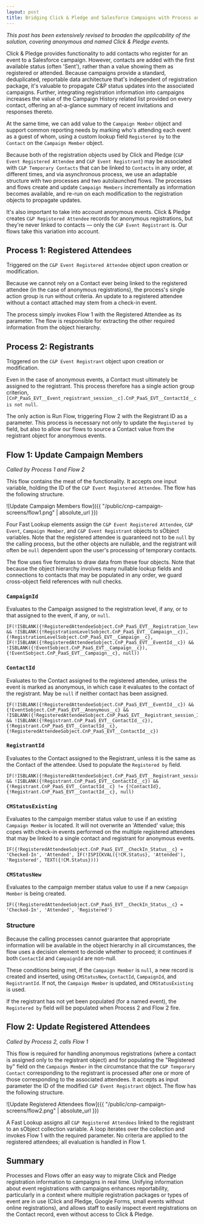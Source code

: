 ```yaml
---
layout: post
title: Bridging Click & Pledge and Salesforce Campaigns with Process and Flow
---
```


*This post has been extensively revised to broaden the applicability of the solution, covering anonymous and named Click & Pledge events.*

Click & Pledge provides functionality to add contacts who register for an event to a Salesforce campaign. However, contacts are added with the first available status (often 'Sent'), rather than a value showing them as registered or attended. Because campaigns provide a standard, deduplicated, reportable data architecture that's independent of registration package, it's valuable to propagate C&P status updates into the associated campaigns. Further, integrating registration information into campaigns increases the value of the Campaign History related list provided on every contact, offering an at-a-glance summary of recent invitations and responses thereto.

At the same time, we can add value to the `Campaign Member` object and support common reporting needs by marking who's attending each event as a guest of whom, using a custom lookup field `Registered by` to the `Contact` on the `Campaign Member` object.

Because both of the registration objects used by Click and Pledge (`C&P Event Registered Attendee` and `C&P Event Registrant`) may be associated with `C&P Temporary Contacts` that can be linked to `Contacts` in any order, at different times, and via asynchronous process, we use an adaptable structure with two processes and two autolaunched flows. The processes and flows create and update `Campaign Members` incrementally as information becomes available, and re-run on each modification to the registration objects to propagate updates.

It's also important to take into account anonymous events. Click & Pledge creates `C&P Registered Attendee` records for anonymous registrations, but they're never linked to contacts — only the `C&P Event Registrant` is. Our flows take this variation into account.

## Process 1: Registered Attendees
Triggered on the `C&P Event Registered Attendee` object upon creation or modification.

Because we cannot rely on a Contact ever being linked to the registered attendee (in the case of anonymous registrations),
the process's single action group is run without criteria. An update to a registered attendee without a contact attached may stem from a check-in event.

The process simply invokes Flow 1 with the Registered Attendee as its parameter. The flow is responsible for extracting the other required information from the object hierarchy.

## Process 2: Registrants
Triggered on the `C&P Event Registrant` object upon creation or modification.

Even in the case of anonymous events, a Contact must ultimately be assigned to the registrant. This process therefore has a single action group criterion, `[CnP_PaaS_EVT__Event_registrant_session__c].CnP_PaaS_EVT__ContactId__c is not null`.

The only action is Run Flow, triggering Flow 2 with the Registrant ID as a parameter. This process is necessary not only to update the `Registered by` field, but also to allow our flows to source a Contact value from the registrant object for anonymous events.

## Flow 1: Update Campaign Members
*Called by Process 1 and Flow 2*

This flow contains the meat of the functionality. It accepts one input variable, holding the ID of the `C&P Event Registered Attendee`. The flow has the following structure.

![Update Campaign Members flow]({{ "/public/cnp-campaign-screens/flow1.png" | absolute_url }})

Four Fast Lookup elements assign the `C&P Event Registered Attendee`, `C&P Event`, `Campaign Member`, and `C&P Event Registrant` objects to sObject variables. Note that the registered attendee is guaranteed not to be `null` by the calling process, but the other objects are nullable, and the registrant will often be `null` dependent upon the user's processing of temporary contacts.

The flow uses five formulas to draw data from these four objects. Note that because the object hierarchy involves many nullable lookup fields and connections to contacts that may be populated in any order, we guard cross-object field references with null checks.

### `CampaignId`

Evaluates to the Campaign assigned to the registration level, if any, or to that assigned to the event, if any, or `null`.

    IF(!ISBLANK({!RegisteredAttendeeSobject.CnP_PaaS_EVT__Registration_level__c}) && !ISBLANK({!RegistrationLevelSobject.CnP_PaaS_EVT__Campaign__c}), {!RegistrationLevelSobject.CnP_PaaS_EVT__Campaign__c},
    IF(!ISBLANK({!RegisteredAttendeeSobject.CnP_PaaS_EVT__EventId__c}) && !ISBLANK({!EventSobject.CnP_PaaS_EVT__Campaign__c}), {!EventSobject.CnP_PaaS_EVT__Campaign__c}, null))

### `ContactId`

Evaluates to the Contact assigned to the registered attendee, unless the event is marked as anonymous, in which case it evaluates
to the contact of the registrant. May be `null` if neither contact has been assigned.

    IF(!ISBLANK({!RegisteredAttendeeSobject.CnP_PaaS_EVT__EventId__c}) && {!EventSobject.CnP_PaaS_EVT__Anonymous__c} && !ISBLANK({!RegisteredAttendeeSobject.CnP_PaaS_EVT__Registrant_session_Id__c}) && !ISBLANK({!Registrant.CnP_PaaS_EVT__ContactId__c}), {!Registrant.CnP_PaaS_EVT__ContactId__c}, {!RegisteredAttendeeSobject.CnP_PaaS_EVT__ContactId__c})

### `RegistrantId`

Evaluates to the Contact assigned to the Registrant, unless it is the same as the Contact of the attendee. Used to populate the `Registered by` field.

    IF(!ISBLANK({!RegisteredAttendeeSobject.CnP_PaaS_EVT__Registrant_session_Id__c}) && !ISBLANK({!Registrant.CnP_PaaS_EVT__ContactId__c}) && {!Registrant.CnP_PaaS_EVT__ContactId__c} != {!ContactId}, {!Registrant.CnP_PaaS_EVT__ContactId__c}, null)


### `CMStatusExisting`

Evaluates to the campaign member status value to use if an existing `Campaign Member` is located. It will not overwrite an 'Attended' value; this copes with check-in events performed on the multiple registered attendees that may be linked to a single contact and registrant for anonymous events.

    IF({!RegisteredAttendeeSobject.CnP_PaaS_EVT__CheckIn_Status__c} = 'Checked-In', 'Attended', IF(!ISPICKVAL({!CM.Status}, 'Attended'), 'Registered', TEXT({!CM.Status})))

### `CMStatusNew`

Evaluates to the campaign member status value to use if a new `Campaign Member` is being created.

    IF({!RegisteredAttendeeSobject.CnP_PaaS_EVT__CheckIn_Status__c} = 'Checked-In', 'Attended', 'Registered')


### Structure

Because the calling processes cannot guarantee that appropriate information will be available in the object hierarchy in all
circumstances, the flow uses a decision element to decide whether to proceed; it continues if both `ContactId` and `CampaignId` are non-null.

These conditions being met, if the `Campaign Member` is `null`, a new record is created and inserted, using `CMStatusNew`, `ContactId`, `CampaignId`, and `RegistrantId`. If not, the `Campaign Member` is updated, and `CMStatusExisting` is used.

If the registrant has not yet been populated (for a named event), the `Registered by` field will be populated when Process 2 and Flow 2 fire.

## Flow 2: Update Registered Attendees
*Called by Process 2, calls Flow 1*

This flow is required for handling anonymous registrations (where a contact is assigned only to the registrant object) and for populating the "Registered by" field on the `Campaign Member` in the circumstance that the `C&P Temporary Contact` corresponding to the registrant is processed after one or more of those corresponding to the associated attendees. It accepts as input parameter the ID of the modified `C&P Event Registrant` object. The flow has the following structure.

![Update Registered Attendees flow]({{ "/public/cnp-campaign-screens/flow2.png" | absolute_url }})

A Fast Lookup assigns all `C&P Registered Attendees` linked to the registrant to an sObject collection variable. A loop iterates over the collection and invokes Flow 1 with the required parameter. No criteria are applied to the registered attendees; all evaluation is handled in Flow 1.

## Summary

Processes and Flows offer an easy way to migrate Click and Pledge registration information to campaigns in real time.
Unifying information about event registrations with campaigns enhances reportability, particularly in a context where multiple registration packages or types of event are in use (Click and Pledge, Google Forms, small events without online registrations), and allows staff to easily inspect event registrations on the Contact record, even without access to Click & Pledge.
